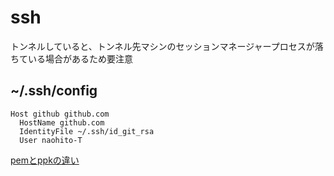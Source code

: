 # ssh

トンネルしていると、トンネル先マシンのセッションマネージャープロセスが落ちている場合があるため要注意

## ~/.ssh/config

```config
Host github github.com
  HostName github.com
  IdentityFile ~/.ssh/id_git_rsa
  User naohito-T
```

[pemとppkの違い](https://zenn.dev/osai/articles/3941f2d1de94f0)